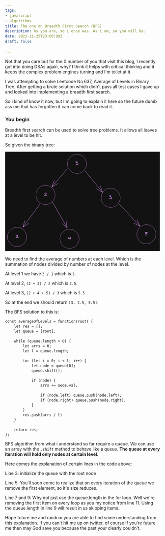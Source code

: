 ```yaml
---
tags:
- javascript
- algorithms
title: The one on Breadth First Search (BFS)
description: As you are, so i once was. As i am, so you will be.
date: 2022-11-25T23:00:00Z
draft: false

---
```

Not that you care but for the 0 number of you that visit this blog, I recently got into doing DSAs again, why? I think it helps with critical thinking and it keeps the complex problem engines turning and I'm toilet at it.

I was attempting to solve Leetcode No 637, Average of Levels in Binary Tree. After getting a brute solution which didn't pass all test cases I gave up and looked into implementing a breadth first search.

So i kind of know it now, but I'm going to explain it here so the future dumb ass me that has forgotten it can come back to read it.

### You begin

Breadth first search can be used to solve tree problems. It allows all leaves at a level to be hit.

So given the binary tree:

![](/uploads/screenshot-from-2022-11-26-23-36-18.png)

We need to find the average of numbers at each level. Which is the summation of nodes divided by number of nodes at the level.

At level 1 we have `3 / 1` which is `3`.

At level 2, `(2 + 3) / 2` which is `2.5`.

At level 3, `(2 + 4 + 5) / 3` which is `5.5`

So at the end we should return `[3, 2.5, 5.5]`.

The BFS solution to this is:

    const averageOfLevels = function(root) {
        let res = [];
        let queue = [root];
    
        while (queue.length > 0) {
            let arrs = 0;
            let l = queue.length;
    
            for (let i = 0; i < l; i++) {
                let node = queue[0];
                queue.shift();
    
                if (node) {
                    arrs += node.val;
        
                    if (node.left) queue.push(node.left);
                    if (node.right) queue.push(node.right);
                }
            }
            res.push(arrs / l)
        }
    
        return res;
    };

BFS algorithm from what i understand so far require a queue. We can use an array with the `.shift` method to behave like a queue. **The queue at every iteration will hold only nodes at certain level.**

Here comes the explanation of certain lines in the code above:

Line 3: initialize the queue with the root node

Line 5: You'll soon come to realize that on every iteration of the queue we remove the first element, so it's size reduces.

Line 7 and 9: Why not just use the queue.length in the for loop. Well we're removing the first item on every loop as you my notice from line 11. Using the queue.length in line 9 will result in us skipping items.

Hope future me and random you are able to find some understanding from this explanation. If you can't hit me up on twitter, of course if you're future me then may God save you because the past your clearly couldn't.